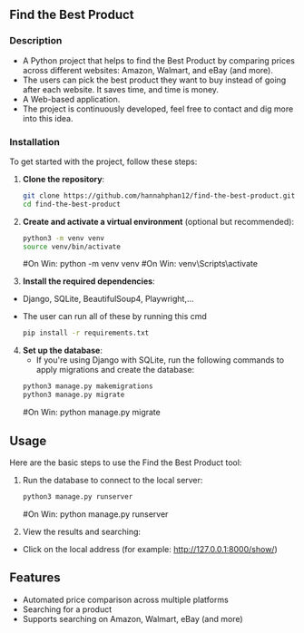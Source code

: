 ## Find the Best Product

### Description

- A Python project that helps to find the Best Product by comparing prices across different websites: Amazon, Walmart, and eBay (and more).
- The users can pick the best product they want to buy instead of going after each website. It saves time, and time is money.
- A Web-based application.
- The project is continuously developed, feel free to contact and dig more into this idea.

### Installation

To get started with the project, follow these steps:

1. **Clone the repository**:
    ```sh
    git clone https://github.com/hannahphan12/find-the-best-product.git
    cd find-the-best-product
    ```

2. **Create and activate a virtual environment** (optional but recommended):
    ```sh
    python3 -m venv venv
    source venv/bin/activate  
    ```
    #On Win: python -m venv venv
    #On Win: venv\Scripts\activate

3. **Install the required dependencies**:
- Django, SQLite, BeautifulSoup4, Playwright,...
- The user can run all of these by running this cmd
  
    ```sh
    pip install -r requirements.txt
    ```

4. **Set up the database**:
    - If you're using Django with SQLite, run the following commands to apply migrations and create the database:
    ```sh
    python3 manage.py makemigrations
    python3 manage.py migrate 
    ```
    #On Win:  python manage.py migrate

## Usage

Here are the basic steps to use the Find the Best Product tool:

1. Run the database to connect to the local server:
    ```sh
    python3 manage.py runserver 
    ```
    #On Win: python manage.py runserver

2. View the results and searching:
- Click on the local address (for example: http://127.0.0.1:8000/show/)


## Features

- Automated price comparison across multiple platforms
- Searching for a product
- Supports searching on Amazon, Walmart, eBay (and more)
